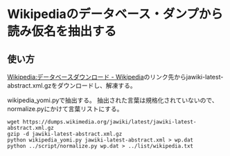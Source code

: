 # Wikipediaのデータベース・ダンプから読み仮名を抽出する

## 使い方
[Wikipedia:データベースダウンロード - Wikipedia](https://ja.wikipedia.org/wiki/Wikipedia:%E3%83%87%E3%83%BC%E3%82%BF%E3%83%99%E3%83%BC%E3%82%B9%E3%83%80%E3%82%A6%E3%83%B3%E3%83%AD%E3%83%BC%E3%83%89)のリンク先からjawiki-latest-abstract.xml.gzをダウンロードし、解凍する。

wikipedia_yomi.pyで抽出する。
抽出された言葉は規格化されていないので、normalize.pyにかけて言葉リストにする。

```
wget https://dumps.wikimedia.org/jawiki/latest/jawiki-latest-abstract.xml.gz
gzip -d jawiki-latest-abstract.xml.gz
python wikipedia_yomi.py jawiki-latest-abstract.xml > wp.dat
python ../script/normalize.py wp.dat > ../list/wikipedia.txt
```
